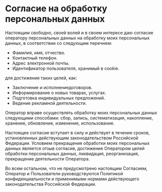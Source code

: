 # Согласие на обработку персональных данных

Настоящим свободно, своей волей и в своем интересе даю согласие оператору персональных данных на обработку моих персональных данных, в соответствии со следующим перечнем:

- Фамилия, имя, отчество.
- Контактный телефон.
- Адрес электронной почты.
- Идентификатор пользователя, хранимый в cookie.

для достижения таких целей, как:

- Заключение и исполнениедоговоров.
- Информирование о новых товарах, услугах.
- Подготовка индивидуальных предложений.
- Ведение рекламной деятельности.

Оператор вправе осуществлять обработку моих персональных данных следующими способами: сбор, запись, систематизация, накопление, хранение, обновление, изменение, использование.

Настоящее согласие вступает в силу и действует в течение сроков, установленных действующим законодательством Российской Федерации. Условием прекращения обработки моих персональных данных является отзыв согласия, достижение Оператором целей обработки персональных данных, ликвидация, реорганизация, прекращение деятельности Оператора.

Во всем остальном, что не предусмотрено настоящим Согласием, Оператор и Пользователи руководствуются Политикой конфиденциальности и применимыми нормами действующего законодательства Российской Федерации.
